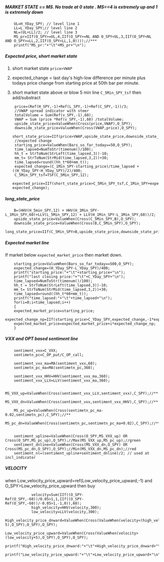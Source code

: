 ##### MARKET STATE == MS. No trade at 0 state . MS==4 is extremely up and 1 is extremely down
        UL=H_YDay_SPY; // level line 1
        LL=L_YDay_SPY;// level line 2
        NL=(UL+LL)/2; // level line 3
        MS_pr=IIf(O_SPY>=UL,4,IIf(O_SPY>=NL AND O_SPY<UL,3,IIf(O_SPY<NL AND O_SPY>=LL,2,IIf(O_SPY<LL,1,0))));//***
        printf("MS_pr:"+"\t"+MS_pr+"\n");

##### Expected price, short market state
1. short market state `price>VWAP`
2.  expected_change = last day's high-low difference per minute plus todays price change from starting price at 50th bar per minute.
3. short market state above or blow 5 min line `C_5Min_SPY_tsf` then add/substract

        price=(Ref(H_SPY,-1)+Ref(L_SPY,-1)+Ref(C_SPY,-1))/3;
        //VWAP spread indicator with steer 
        totalVolume = Sum(Ref(v_SPY,-1),60);
        VWAP = Sum (price *Ref(v_SPY,-1),60) /totalVolume;
        upside_state_price=ValueWhen(Cross(price,VWAP),O_SPY);
        downside_state_price=ValueWhen(Cross(VWAP,price),O_SPY);
        short_state_price=IIf(price>VWAP,upside_state_price,downside_state_price);
        //expected change
        starting_price=ValueWhen(Bars_so_far_today==50,O_SPY); 
        time_lapsed=NumToStr(timenum()/100);
        hh_t = StrToNum(StrLeft(time_lapsed,3))-10;
        mm_t= StrToNum(StrMid(time_lapsed,3,2))+30;
        time_lapsed=round((hh_t*60+mm_t));
        expected_change=(C_1Min_SPY-starting_price)/time_lapsed +((H_YDay_SPY-H_YDay_SPY)/2)/400;
        C_5Min_SPY_tsf=TSF(C_5Min_SPY,12);
        expected_price=IIf(short_state_price>C_5Min_SPY_tsf,C_1Min_SPY+expected_change,C_1Min_SPY-expected_change);

##### long_state_price

        B=(HHV(H_5min_SPY,12) + HHV(H_1Min_SPY-L_1Min_SPY,60)+LLV(L_5Min_SPY,12) + LLV(H_1Min_SPY-L_1Min_SPY,60))/2;
        upside_state_price=ValueWhen(Cross(C_5Min_SPY,B),O_SPY);
        downside_state_price=ValueWhen(Cross(B,C_5Min_SPY),O_SPY);
        long_state_price=IIf(C_5Min_SPY>B,upside_state_price,downside_state_price);

##### Expected market line
If market below `expected_market_price` then market down.

        starting_price=ValueWhen(Bars_so_far_today==500,O_SPY); 
        expected_change=(H_YDay_SPY-L_YDay_SPY)/400;
        printf("starting_price:"+"\t"+starting_price+"\n");
        printf("last closing price:"+"\t"+C_YDay_SPY+"\n");
        time_lapsed=NumToStr(timenum()/100);
        hh_t = StrToNum(StrLeft(time_lapsed,3))-10;
        mm_t= StrToNum(StrMid(time_lapsed,3,2))+30;
        time_lapsed=round((hh_t*60+mm_t));
        printf("time_lapsed:"+"\t"+time_lapsed+"\n");
        for(i=0;i<time_lapsed;i++)
        {
        expected_market_price=starting_price;
        expected_change_np=IIf(starting_price>C_YDay_SPY,expected_change,-1*expected_change);
        expected_market_price=expected_market_price+i*expected_change_np;
        }




##### VXX and OPT based sentiment line

        sentiment_vxx=C_VXX;
        sentimetn_pc=C_OP_put/C_OP_call;

        sentiment_vxx_ma=MA(sentiment_vxx,60);
        sentimetn_pc_ma=MA(sentimetn_pc,360);

        sentiment_vxx_HHV=HHV(sentiment_vxx_ma,360);
        sentiment_vxx_LLV=LLV(sentiment_vxx_ma,360);

        MS_VXX_up=ValueWhen(Cross(sentiment_vxx_LLV,sentiment_vxx),C_SPY);//**
        MS_VXX_dn=ValueWhen(Cross(sentiment_vxx,sentiment_vxx_HHV),C_SPY);//**

        MS_pc_up=ValueWhen(Cross(sentimetn_pc_ma-0.02,sentimetn_pc),C_SPY);//**
        MS_pc_dn=ValueWhen(Cross(sentimetn_pc,sentimetn_pc_ma+0.02),C_SPY);//**


        sentiment_upline=ValueWhen(Cross(O_SPY,MS_VXX_up) OR Cross(O_SPY,MS_pc_up),O_SPY);//Max(MS_VXX_up,MS_pc_up);//green
        sentiment_dnline=ValueWhen(Cross(MS_VXX_dn,O_SPY) OR Cross(MS_pc_dn,O_SPY),O_SPY);//Min(MS_VXX_dn,MS_pc_dn);//red
        sentiment_nl=(sentiment_upline+sentiment_dnline)/2; // used at incl_indicator

##### VELOCITY

when Low_velocity_price_upward=ref(Low_velocity_price_upward,-1) and O_SPY>Low_velocity_price_upward then buy

                velocity=Sum(IIf((O_SPY-Ref(O_SPY,-60))/0.05>1,1,IIf((O_SPY-Ref(O_SPY,-60))/-0.05>1,-1,0)),60);
                high_velocity=HHV(velocity,300);
                low_velocity=LLV(velocity,300);
                High_velocity_price_dnward=ValueWhen(Cross(ValueWhen(velocity<(high_velocity-5),O_SPY),O_SPY),O_SPY);
                Low_velocity_price_upward=ValueWhen(Cross(ValueWhen(velocity>(low_velocity+5),O_SPY),O_SPY),O_SPY);
                printf("High_velocity_price_dnward:"+"\t"+High_velocity_price_dnward+"\n");
                printf("Low_velocity_price_upward:"+"\t"+Low_velocity_price_upward+"\n");
